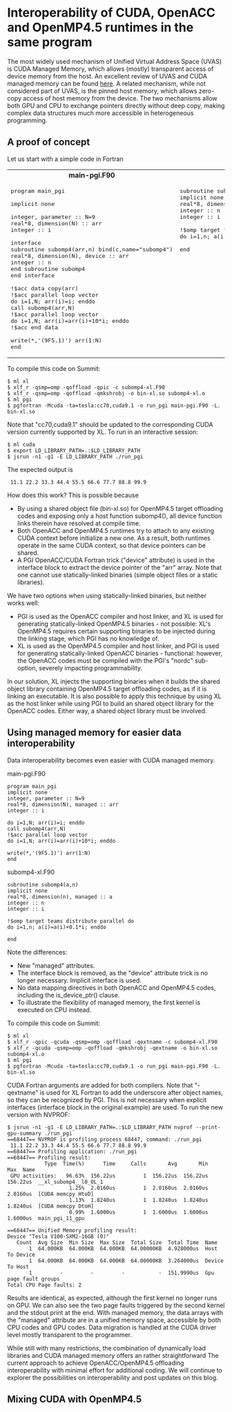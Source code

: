 # Interoperability of CUDA, OpenACC and OpenMP4.5 runtimes in the same program

The most widely used mechanism of Unified Virtual Address Space (UVAS) is CUDA Managed Memory, which allows (mostly) transparent access of device memory from the host. An excellent review of UVAS and CUDA managed memory can be found [here](http://on-demand.gputechconf.com/gtc/2018/presentation/s8430-everything-you-need-to-know-about-unified-memory.pdf). A related mechanism, while not considered part of UVAS, is the pinned host memory, which allows zero-copy access of host memory from the device. The two mechanisms allow both GPU and CPU to exchange pointers directly without deep copy, making complex data structures much more accessible in heterogeneous programming.

## A proof of concept

Let us start with a simple code in Fortran
<table style="padding:0pt">
<tbody>
<tr>
<td align="center"><b>main-pgi.F90</b></td>
<td align="center"><b>subomp4-xl.F90</b></td>
</tr>
<tr>
<td valign="top">
<pre>program main_pgi<br><br>implicit none<br><br>integer, parameter :: N=9<br>real*8, dimension(N) :: arr<br>integer :: i<br><br>interface<br>subroutine subomp4(arr,n) bind(c,name="subomp4")<br>real*8, dimension(N), device :: arr<br>integer :: n<br>end subroutine subomp4<br>end interface<br><br>!$acc data copy(arr)<br>!$acc parallel loop vector<br>do i=1,N; arr(i)=i; enddo<br>call subomp4(arr,N)<br>!$acc parallel loop vector<br>do i=1,N; arr(i)=arr(i)+10*i; enddo<br>!$acc end data<br><br>write(*,'(9F5.1)') arr(1:N)<br>end<br><span class="PreProc" style="color: rgb(192, 0, 192);"></span></pre>
</td>
<td valign="top">
<pre>subroutine subomp4(a,n)<br>implicit none<br>real*8, dimension(n) :: a<br>integer :: n<br>integer :: i<br><br>!$omp target teams distribute parallel do is_device_ptr(a)<br>do i=1,n; a(i)=a(i)+0.1*i; enddo<br><br>end<br></pre>
</td>
</tr>
</tbody>
</table>

To compile this code on Summit:
```
$ ml xl
$ xlf_r -qsmp=omp -qoffload -qpic -c subomp4-xl.F90
$ xlf_r -qsmp=omp -qoffload -qmkshrobj -o bin-xl.so subomp4-xl.o
$ ml pgi
$ pgfortran -Mcuda -ta=tesla:cc70,cuda9.1 -o run_pgi main-pgi.F90 -L. bin-xl.so
```
Note that "cc70,cuda9.1" should be updated to the corresponding CUDA version currently supported by XL. To run in an interactive session:
```
$ ml cuda
$ export LD_LIBRARY_PATH=.:$LD_LIBRARY_PATH
$ jsrun -n1 -g1 -E LD_LIBRARY_PATH ./run_pgi
```
The expected output is
```
 11.1 22.2 33.3 44.4 55.5 66.6 77.7 88.8 99.9
```

How does this work? This is possible because

* By using a shared object file (bin-xl.so) for OpenMP4.5 target offloading codes and exposing only a host function subomp4(), all device function links therein have resolved at compile time.
* Both OpenACC and OpenMP4.5 runtimes try to attach to any existing CUDA context before initialize a new one. As a result, both runtimes operate in the same CUDA context, so that device pointers can be shared.
* A PGI OpenACC/CUDA Fortran trick ("device" attribute) is used in the interface block to extract the device pointer of the "arr" array.
Note that one cannot use statically-linked binaries (simple object files or a static libraries).

We have two options when using statically-linked binaries, but neither works well:

* PGI is used as the OpenACC compiler and host linker, and XL is used for generating statically-linked OpenMP4.5 binaries - not possible: XL's OpenMP4.5 requires certain supporting binaries to be injected during the linking stage, which PGI has no knowledge of.
* XL is used as the OpenMP4.5 compiler and host linker, and PGI is used for generating statically-linked OpenACC binaries - functional: however, the OpenACC codes must be compiled with the PGI's "nordc" sub-option, severely impacting programmability.

In our solution, XL injects the supporting binaries when it builds the shared object library containing OpenMP4.5 target offloading codes, as if it is linking an executable. It is also possible to apply this technique by using XL as the host linker while using PGI to build an shared object library for the OpenACC codes. Either way, a shared object library must be involved.

## Using managed memory for easier data interoperability

Data interoperability becomes even easier with CUDA managed memory.

main-pgi.F90
```
program main_pgi
implicit none
integer, parameter :: N=9
real*8, dimension(N), managed :: arr
integer :: i
 
do i=1,N; arr(i)=i; enddo
call subomp4(arr,N)
!$acc parallel loop vector
do i=1,N; arr(i)=arr(i)+10*i; enddo

write(*,'(9F5.1)') arr(1:N)
end
```
subomp4-xl.F90
```
subroutine subomp4(a,n)
implicit none
real*8, dimension(n), managed :: a
integer :: n
integer :: i

!$omp target teams distribute parallel do
do i=1,n; a(i)=a(i)+0.1*i; enddo

end
```

Note the differences:

* New "managed" attributes.
* The interface block is removed, as the "device" attribute trick is no longer necessary. Implicit interface is used.
* No data mapping directives in both OpenACC and OpenMP4.5 codes, including the is_device_ptr() clause.
* To illustrate the flexibility of managed memory, the first kernel is executed on CPU instead.

To compile this code on Summit:
```
$ ml xl
$ xlf_r -qpic -qcuda -qsmp=omp -qoffload -qextname -c subomp4-xl.F90
$ xlf_r -qcuda -qsmp=omp -qoffload -qmkshrobj -qextname -o bin-xl.so subomp4-xl.o
$ ml pgi
$ pgfortran -Mcuda -ta=tesla:cc70,cuda9.1 -o run_pgi main-pgi.F90 -L. bin-xl.so
```
CUDA Fortran arguments are added for both compilers. Note that "-qextname" is used for XL Fortran to add the underscore after object names, so they can be recognized by PGI. This is not necessary when explicit interfaces (interface block in the original example) are used. To run the new version with NVPROF:
```
$ jsrun -n1 -g1 -E LD_LIBRARY_PATH=.:$LD_LIBRARY_PATH nvprof --print-gpu-summary ./run_pgi
==68447== NVPROF is profiling process 68447, command: ./run_pgi
 11.1 22.2 33.3 44.4 55.5 66.6 77.7 88.8 99.9
==68447== Profiling application: ./run_pgi
==68447== Profiling result:
            Type  Time(%)      Time     Calls       Avg       Min       Max  Name
 GPU activities:   96.63%  156.22us         1  156.22us  156.22us  156.22us  __xl_subomp4__l0_OL_1
                    1.25%  2.0160us         1  2.0160us  2.0160us  2.0160us  [CUDA memcpy HtoD]
                    1.13%  1.8240us         1  1.8240us  1.8240us  1.8240us  [CUDA memcpy DtoH]
                    0.99%  1.6000us         1  1.6000us  1.6000us  1.6000us  main_pgi_11_gpu

==68447== Unified Memory profiling result:
Device "Tesla V100-SXM2-16GB (0)"
   Count  Avg Size  Min Size  Max Size  Total Size  Total Time  Name
       1  64.000KB  64.000KB  64.000KB  64.00000KB  4.928000us  Host To Device
       1  64.000KB  64.000KB  64.000KB  64.00000KB  3.264000us  Device To Host
       1         -         -         -           -  151.9990us  Gpu page fault groups
Total CPU Page faults: 2
```

Results are identical, as expected, although the first kernel no longer runs on GPU. We can also see the two page faults triggered by the second kernel and the stdout print at the end. With managed memory, the data arrays with the "managed" attribute are in a unified memory space, accessible by both CPU codes and GPU codes. Data migration is handled at the CUDA driver level mostly transparent to the programmer.

While still with many restrictions, the combination of dynamically load libraries and CUDA managed memory offers an rather straightforward The current approach to achieve OpenACC/OpenMP4.5 offloading interoperability with minimal effort for additional coding. We will continue to explorer the possibilities on interoperability and post updates on this blog.

## Mixing CUDA with OpenMP4.5

